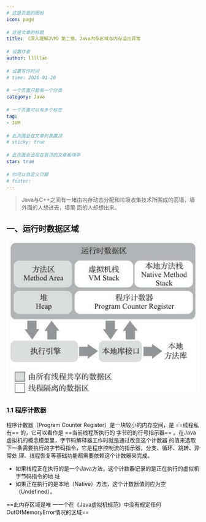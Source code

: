 ```yaml
---
# 这是页面的图标
icon: page

# 这是文章的标题
title: 《深入理解JVM》第二章、Java内存区域与内存溢出异常

# 设置作者
author: lllllan

# 设置写作时间
# time: 2020-01-20

# 一个页面只能有一个分类
category: Java

# 一个页面可以有多个标签
tag:
- JVM

# 此页面会在文章列表置顶
# sticky: true

# 此页面会出现在首页的文章板块中
star: true

# 你可以自定义页脚
# footer: 
---
```




> Java与C++之间有一堵由内存动态分配和垃圾收集技术所围成的高墙，墙外面的人想进去，墙里 面的人却想出来。



## 一、运行时数据区域

![image-20220312085954613](README.assets/image-20220312085954613.png)



### 1.1 程序计数器

程序计数器（Program Counter Register）是一块较小的内存空间，是 ==线程私有== 的，它可以看作是 ==当前线程所执行的 字节码的行号指示器== 。在Java虚拟机的概念模型里，字节码解释器工作时就是通过改变这个计数器 的值来选取下一条需要执行的字节码指令，它是程序控制流的指示器，分支、循环、跳转、异常处 理、线程恢复等基础功能都需要依赖这个计数器来完成。



- 如果线程正在执行的是一个Java方法，这个计数器记录的是正在执行的虚拟机字节码指令的地 址
- 如果正在执行的是本地（Native）方法，这个计数器值则应为空（Undefined）。



==此内存区域是唯 一一个在《Java虚拟机规范》中没有规定任何OutOfMemoryError情况的区域==



